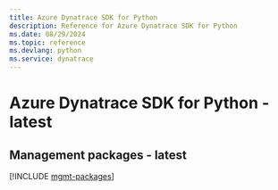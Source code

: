 ```yaml
---
title: Azure Dynatrace SDK for Python
description: Reference for Azure Dynatrace SDK for Python
ms.date: 08/29/2024
ms.topic: reference
ms.devlang: python
ms.service: dynatrace
---
```

# Azure Dynatrace SDK for Python - latest

## Management packages - latest
[!INCLUDE [mgmt-packages](dynatrace-mgmt-index.md)]
